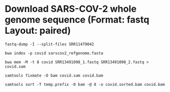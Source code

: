 # Download SARS-COV-2 whole genome sequence (Format: fastq Layout: paired)

	fastq-dump -I --split-files SRR11479042
	
	bwa index -p covid sarscov2_refgenome.fasta
	
	bwa mem -M -t 8 covid SRR13491098_1.fastq SRR13491098_2.fastq > covid.sam
	
	samtools fixmate -O bam covid.sam covid.bam
	
	samtools sort -T temp.prefix -0 bam -@ 8 -o covid.sorted.bam covid.bam 

